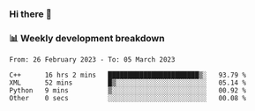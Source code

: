 ### Hi there 👋

### 📊 Weekly development breakdown
<!--START_SECTION:waka-->

```text
From: 26 February 2023 - To: 05 March 2023

C++      16 hrs 2 mins   ███████████████████████▒░   93.79 %
XML      52 mins         █▒░░░░░░░░░░░░░░░░░░░░░░░   05.14 %
Python   9 mins          ▒░░░░░░░░░░░░░░░░░░░░░░░░   00.92 %
Other    0 secs          ░░░░░░░░░░░░░░░░░░░░░░░░░   00.08 %
```

<!--END_SECTION:waka-->
